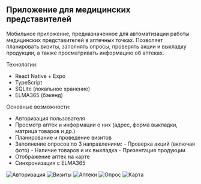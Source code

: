## Приложение для медицинских представителей

Мобильное приложение, предназначенное для автоматизации работы медицинских представителей в аптечных точках. Позволяет планировать визиты, заполнять опросы, проверять акции и выкладку продукции, а также просматривать информацию об аптеках.

Технологии:
 - React Native + Expo
 - TypeScript
 - SQLite (локальное хранение)
 - ELMA365 (бэкенд)

Основные возможности:
 - Авторизация пользователя
 - Просмотр аптек и информации о них (адрес, форма выкладки, матрица товаров и др.)
 - Планирование и проведение визитов
 - Заполнение опросов по 3 направлениям:
        - Проверка акций (включая фото)
        - Наличие товаров и их выкладка
        - Презентация продукции
 - Отображение аптек на карте
 - Синхронизация с ELMA365

![Авторизация](./photo_5309888976401855610_y.jpg)
![Визиты](./photo_5309888976401855605_y.jpg)
![Аптеки](./photo_5309888976401855604_y.jpg)
![Опрос](./photo_5309888976401855616_y.jpg)
![Карта](./photo_5309888976401855609_y.jpg)


